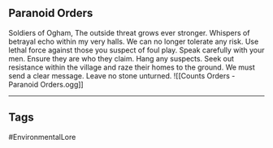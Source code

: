 ## Paranoid Orders
Soldiers of Ogham, The outside threat grows ever stronger. Whispers of betrayal echo within my very halls. We can no longer tolerate any risk. Use lethal force against those you suspect of foul play. Speak carefully with your men. Ensure they are who they claim. Hang any suspects. Seek out resistance within the village and raze their homes to the ground. We must send a clear message. Leave no stone unturned.
![[Counts Orders - Paranoid Orders.ogg]]

---
## Tags
#EnvironmentalLore 